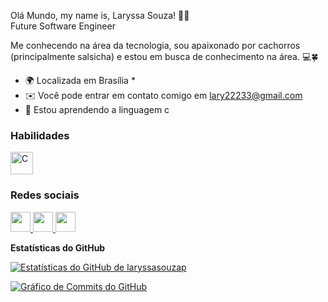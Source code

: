 
Olá Mundo, my name is, Laryssa Souza! 👋🏻  
Future Software Engineer

Me conhecendo na área da tecnologia, sou apaixonado por cachorros (principalmente salsicha) e estou em busca de conhecimento na área. 💻🍀 
* 🌍 Localizada em Brasília *
* ✉️ Você pode entrar em contato comigo em [lary22233@gmail.com](mailto:lary22233@gmail.com)[](mailto:lary22233@gmail.com)
* 🧠 Estou aprendendo a linguagem c

### Habilidades

<p align="left">
<a href="https://docs.microsoft.com/en-us/cpp/?view=msvc-170" target="_blank" rel="noreferrer"><img src="https://raw.githubusercontent.com/danielcranney/readme-generator/main/public/icons/skills/c-colored.svg" width="36" height="36" alt="C" /></a>
</p>

### Redes sociais

<p align="left"> </p> <a href="https://www.github.com/laryssasouzap" target="_blank" rel="noreferrer"> <imagem> <fonte de mídia="(prefere-esquema-de-cores: escuro)" srcset="https://raw.githubusercontent.com/danielcranney/readme-generator/main/public/icons/socials/github-dark.svg" /> <fonte de mídia="(prefere-esquema-de-cores: claro)" srcset="https://raw.githubusercontent.com/danielcranney/readme-generator/main/public/icons/socials/github.svg" /> <img src="https://raw.githubusercontent.com/danielcranney/readme-generator/main/public/icons/socials/github.svg" width="32" height="32" /> </imagem> </a> <a href="http://www.instagram.com/lary.souzax" target="_blank" rel="noreferrer"> <imagem> <fonte de mídia="(prefere-esquema-de-cores: escuro)" srcset="https://raw.githubusercontent.com/danielcranney/readme-generator/main/public/icons/socials/instagram-dark.svg" /> <fonte de mídia="(prefere-esquema-de-cores: claro)" srcset="https://raw.githubusercontent.com/danielcranney/readme-generator/main/public/icons/socials/instagram.svg" /> <img src="https://raw.githubusercontent.com/danielcranney/readme-generator/main/public/icons/socials/instagram.svg" width="32" height="32" /> </imagem> </a> <a href="https://www.linkedin.com/in/laryssasouza" target="_blank" rel="noreferrer"> <picture> <source media="(prefers-color-scheme: dark)" srcset="https://raw.githubusercontent.com/danielcranney/readme-generator/main/public/icons/socials/linkedin-dark.svg" /> <source media="(prefers-color-scheme: light)" srcset="https://raw.githubusercontent.com/danielcranney/readme-generator/main/public/icons/socials/linkedin.svg" /> <img src="https://raw.githubusercontent.com/danielcranney/readme-generator/main/public/icons/socials/linkedin.svg" width="32" height="32" /> </imagem> </a>


<b> Estatísticas do GitHub</b>

<a href="http://www.github.com/laryssasouzap"><img src="https://github-readme-stats.vercel.app/api?username=laryssasouzap&show_icons=true&hide=&count_private=true&title_color=ef4444&text_color=ffffff&icon_color=0891b2&bg_color=1c1917&hide_border=true&show_icons=true" alt="Estatísticas do GitHub de laryssasouzap" /></a>

<a href="http://www.github.com/laryssasouzap"><img src="https://github-readme-activity-graph.cyclic.app/graph?username=laryssasouzap&bg_color=1c1917&color=ffffff&line=6366f1&point=ffffff&area_color=1c1917&area=true&hide_border=true&custom_title=GitHub%20Commits%20Graph" alt="Gráfico de Commits do GitHub" /></a>

